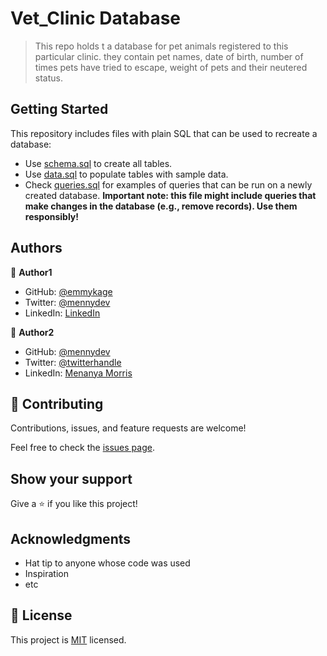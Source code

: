 # Vet_Clinic Database

> This repo holds t a database for pet animals registered to this particular clinic. they contain pet names, date of birth, number of times pets have tried to escape, weight of pets and their neutered status.
>

## Getting Started

This repository includes files with plain SQL that can be used to recreate a database:

- Use [schema.sql](./schema.sql) to create all tables.
- Use [data.sql](./data.sql) to populate tables with sample data.
- Check [queries.sql](./queries.sql) for examples of queries that can be run on a newly created database. **Important note: this file might include queries that make changes in the database (e.g., remove records). Use them responsibly!**


## Authors

👤 **Author1**

- GitHub: [@emmykage](https://github.com/Emmykage)
- Twitter: [@mennydev](https://twitter.com/mennydev)
- LinkedIn: [LinkedIn](https://linkedin.com/in/linkedinhandle)

👤 **Author2**

- GitHub: [@mennydev](https://github.com/githubhandle)
- Twitter: [@twitterhandle](https://twitter.com/twitterhandle)
- LinkedIn: [Menanya Morris](https://linkedin.com/in/morris-menanya)

## 🤝 Contributing

Contributions, issues, and feature requests are welcome!

Feel free to check the [issues page](../../issues/).

## Show your support

Give a ⭐️ if you like this project!

## Acknowledgments

- Hat tip to anyone whose code was used
- Inspiration
- etc

## 📝 License

This project is [MIT](./MIT.md) licensed.
